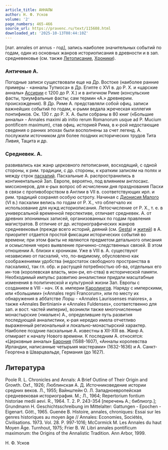 ```yaml
---
article_title: АННАЛЫ
author: Н. Ф. Усков
volume: '2'
page_numbers: 465-466
source_url: https://pravenc.ru/text/115608.html
downloaded_at: '2025-10-13T08:44:10Z'
---
```


[лат. annales от annus - год], запись наиболее значительных событий по годам, один из основных жанров историописания в древности и в зап. средневековье (см. также [Летописание](https://pravenc.ru/text/Летописание.html), [Хроники](https://pravenc.ru/text/Хроники.html)).

### Античные А.

Погодные записи существовали еще на Др. Востоке (наиболее ранние примеры - «анналы Тутмоса» в Др. Египте с XVI в. до P. Х. и «царские анналы» [Ассирии](https://pravenc.ru/text/Ассирия.html) с 1200 до Р. Х.) и в античном Риме (консульские фасты, триумфальные фасты; сам термин «А.» древнерим. происхождения). В Др. Риме А. представляли собой офиц. записи важнейших событий по годам, к-рыми ведала жреческая коллегия понтификов. Ок. 130 г. до Р. Х. А. были собраны в 80 книг («Большие анналы» - Annales maximi ab initio rerum Romanorum usque ad P. Mucium pontificem maximum), став офиц. историей Рима, в к-рой недостающие сведения о ранних эпохах были восполнены за счет легенд. А. послужили источником для более поздних исторических трудов Тита Ливия, Тацита и др.

### Средневек. А.

развивались как жанр церковного летописания, восходящий, с одной стороны, к рим. традиции, с др. стороны, к кратким записям на полях и между строк [пасхалий](https://pravenc.ru/text/пасхалий.html). Пасхальные А. распространились в континентальной Зап. Европе, вероятно, под влиянием англосакс. миссионеров, для к-рых вопрос об исчислении дня празднования Пасхи в связи с противоборством в Англии в VII в. соответствующих ирл. и рим. традиций сохранял особую остроту. Начиная с [Дионисия Малого](<https://pravenc.ru/text/Дионисия Малого.html>) (VI в.) пасхалии велись по годам от Р. Х., что облегчало их использование для нужд историописания. Летосчисление от Р. Х., т. е. в универсальной временной перспективе, отличает средневек. А. от древних эпонимных записей, организованных по годам правления магистратов. В отличие от др. историографических жанров средневековья (прежде всего историй, деяний (см. [Gesta](https://pravenc.ru/text/Gesta.html)) и [житий](https://pravenc.ru/text/житий.html)) в А. приоритет отдается простой фиксации исторических событий во времени; при этом факты не являются предметом детального описания и осмысления через выявление причинно-следственных связей. В этом отношении А. близки к хроникам. Уже в VIII в. А. существуют независимо от пасхалий, что, по-видимому, обусловлено как соображениями удобства (недостаток свободного пространства в пасхалиях), так гл. обр. и растущей потребностью об-ва, отдельных его ин-тов (королевская власть, мон-ри, еп-ства) в исторической памяти. Необходимый импульс развитию анналистики придали масштабные изменения в политической и культурной жизни Зап. Европы с созданием в VIII - нач. IX в. империи [Каролингов](https://pravenc.ru/text/Каролинги.html). Наряду с имперскими, или «большими» («Annales regni Francorum», или по месту их обнаружения в аббатстве Лорш - «Annales Laurissenses maiores», а также «Annales Bertiniani» и «Annales Fuldenses», соответственно для зап. и вост. частей империи), возникли также многочисленные монастырские («малые») А., определившие путь развития последующей анналистики, к-рая нередко имела отчетливо выраженный региональный и локально-монастырский характер. Наиболее поздние пасхальные А. известны в XII-XIII вв. Жанр А. отмирает к началу Нового времени. К последним А. относятся: «Церковные анналы» [Барония](https://pravenc.ru/text/Бароний.html) (1588-1607), «Анналы королевства Ирландии, написанные четырьмя мастерами» (1632-1636) и А. Санкт-Георгена в Шварцвальде, Германия (до 1627).

## Литература

Poole R. L. Chronicles and Annals: A Brief Outline of Their Origin and Growth. Oxf., 1926; Люблинская А. Д. Источниковедение истории средних веков. Л., 1955; Вайнштейн О. Л. Западноевропейская средневековая историография. М.; Л., 1964; Repertorium fontium historiae medii aevi. R., 1964. T. 2. P. 243-354 [перечень А.; библиогр.]; Grundmann H. Geschichtsschreibung im Mittelalter: Gattungen - Epochen - Eigenart. Gött., 1965. Guenée B. Histoire, annales, chroniques: Essai sur les genres historiques au moyen âge // Annales: Economies, Sociétés, Civilisations. 1973. Vol. 28. P. 997-1016; McCormick M. Les Annales du haut Moyen Âge. Turnhout, 1975; Frier B. W. Libri annales pontificum maximorum: the Origins of the Annalistic Tradition. Ann Arbor, 1999.

Н. Ф. Усков
